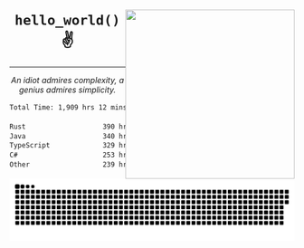 <div text-align="center">
    <img src="https://i.imgur.com/h1q15Kt.gife" align="right" width="299" height="299">
    <h1 align="center"><code>hello_world()</code> ✌️</h1>
    <hr>
    <p align="center"><i>An idiot admires complexity, a genius admires simplicity.</i></p>
</div>

<!--START_SECTION:waka-->

```txt
Total Time: 1,909 hrs 12 mins

Rust                   390 hrs 22 mins ████▓░░░░░░░░░░░░░░░░░░░░   18.17 %
Java                   340 hrs 16 mins ████░░░░░░░░░░░░░░░░░░░░░   15.84 %
TypeScript             329 hrs 24 mins ███▓░░░░░░░░░░░░░░░░░░░░░   15.33 %
C#                     253 hrs 12 mins ███░░░░░░░░░░░░░░░░░░░░░░   11.78 %
Other                  239 hrs 31 mins ██▓░░░░░░░░░░░░░░░░░░░░░░   11.15 %
```

<!--END_SECTION:waka-->

<picture>
  <source media="(prefers-color-scheme: dark)" srcset="https://raw.githubusercontent.com/Somfic/Somfic/main/github-contribution-grid-snake-dark.svg">
  <source media="(prefers-color-scheme: light)" srcset="https://raw.githubusercontent.com/Somfic/Somfic/main/github-contribution-grid-snake.svg">
  <img alt="github contribution grid snake animation" src="https://raw.githubusercontent.com/Somfic/Somfic/main/github-contribution-grid-snake.svg">
</picture>
